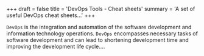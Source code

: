 +++
draft = false
title = 'DevOps Tools - Cheat sheets'
summary = 'A set of useful DevOps cheat sheets...'
+++

`DevOps` is the integration and automation of the software development and information technology operations. `DevOps` encompasses necessary tasks of software development and can lead to shortening development time and improving the development life cycle....
